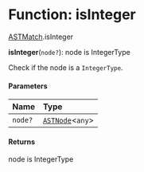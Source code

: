 # Function: isInteger

[ASTMatch](/auto-docs/editor/modules/ASTMatch.md).isInteger

**isInteger**(`node?`): node is IntegerType

Check if the node is a `IntegerType`.

#### Parameters

| Name | Type |
| :------ | :------ |
| `node?` | [`ASTNode`](/auto-docs/editor/classes/ASTNode.md)<`any`> |

#### Returns

node is IntegerType
